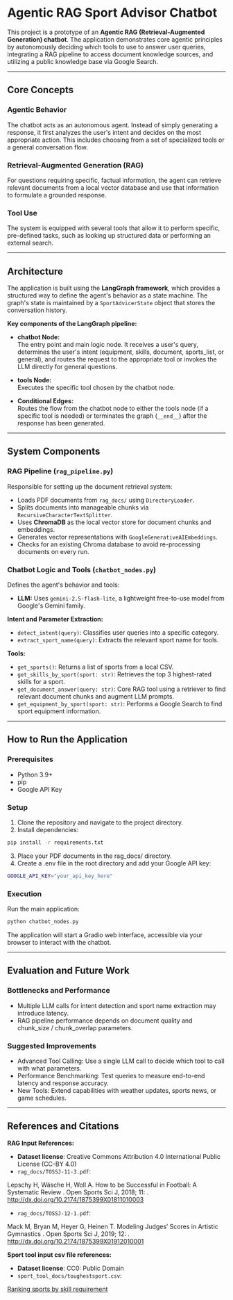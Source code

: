 # Agentic RAG Sport Advisor Chatbot

This project is a prototype of an **Agentic RAG (Retrieval-Augmented Generation) chatbot**. The application demonstrates core agentic principles by autonomously deciding which tools to use to answer user queries, integrating a RAG pipeline to access document knowledge sources, and utilizing a public knowledge base via Google Search.

---

## Core Concepts

### Agentic Behavior
The chatbot acts as an autonomous agent. Instead of simply generating a response, it first analyzes the user's intent and decides on the most appropriate action. This includes choosing from a set of specialized tools or a general conversation flow.

### Retrieval-Augmented Generation (RAG)
For questions requiring specific, factual information, the agent can retrieve relevant documents from a local vector database and use that information to formulate a grounded response.

### Tool Use
The system is equipped with several tools that allow it to perform specific, pre-defined tasks, such as looking up structured data or performing an external search.

---

## Architecture

The application is built using the **LangGraph framework**, which provides a structured way to define the agent's behavior as a state machine. The graph's state is maintained by a `SportAdvicerState` object that stores the conversation history.

**Key components of the LangGraph pipeline:**

- **chatbot Node:**  
  The entry point and main logic node. It receives a user's query, determines the user's intent (equipment, skills, document, sports_list, or general), and routes the request to the appropriate tool or invokes the LLM directly for general questions.

- **tools Node:**  
  Executes the specific tool chosen by the chatbot node.

- **Conditional Edges:**  
  Routes the flow from the chatbot node to either the tools node (if a specific tool is needed) or terminates the graph (`__end__`) after the response has been generated.

---

## System Components

### RAG Pipeline (`rag_pipeline.py`)
Responsible for setting up the document retrieval system:

- Loads PDF documents from `rag_docs/` using `DirectoryLoader`.
- Splits documents into manageable chunks via `RecursiveCharacterTextSplitter`.
- Uses **ChromaDB** as the local vector store for document chunks and embeddings.
- Generates vector representations with `GoogleGenerativeAIEmbeddings`.
- Checks for an existing Chroma database to avoid re-processing documents on every run.

### Chatbot Logic and Tools (`chatbot_nodes.py`)
Defines the agent's behavior and tools:

- **LLM:** Uses `gemini-2.5-flash-lite`, a lightweight free-to-use model from Google's Gemini family.

**Intent and Parameter Extraction:**
- `detect_intent(query)`: Classifies user queries into a specific category.
- `extract_sport_name(query)`: Extracts the relevant sport name for tools.

**Tools:**
- `get_sports()`: Returns a list of sports from a local CSV.
- `get_skills_by_sport(sport: str)`: Retrieves the top 3 highest-rated skills for a sport.
- `get_document_answer(query: str)`: Core RAG tool using a retriever to find relevant document chunks and augment LLM prompts.
- `get_equipment_by_sport(sport: str)`: Performs a Google Search to find sport equipment information.

---

## How to Run the Application

### Prerequisites
- Python 3.9+
- pip
- Google API Key

### Setup
1. Clone the repository and navigate to the project directory.
2. Install dependencies:

```bash
pip install -r requirements.txt
```
3. Place your PDF documents in the rag_docs/ directory.
4. Create a .env file in the root directory and add your Google API key:

```bash
GOOGLE_API_KEY="your_api_key_here"
```
### Execution
Run the main application:
```bash
python chatbot_nodes.py
```
The application will start a Gradio web interface, accessible via your browser to interact with the chatbot.

---

## Evaluation and Future Work

### Bottlenecks and Performance
- Multiple LLM calls for intent detection and sport name extraction may introduce latency.
- RAG pipeline performance depends on document quality and chunk_size / chunk_overlap parameters.

### Suggested Improvements
- Advanced Tool Calling: Use a single LLM call to decide which tool to call with what parameters.
- Performance Benchmarking: Test queries to measure end-to-end latency and response accuracy.
- New Tools: Extend capabilities with weather updates, sports news, or game schedules.

---

## References and Citations

**RAG Input References:**
- **Dataset license**: Creative Commons Attribution 4.0 International Public License (CC-BY 4.0)
- `rag_docs/TOSSJ-11-3.pdf`:
  
Lepschy H, Wäsche H, Woll A. How to be Successful in Football: A Systematic Review . Open Sports Sci J, 2018; 11: . http://dx.doi.org/10.2174/1875399X01811010003

- `rag_docs/TOSSJ-12-1.pdf`:

Mack M, Bryan M, Heyer G, Heinen T. Modeling Judges’ Scores in Artistic Gymnastics . Open Sports Sci J, 2019; 12: . http://dx.doi.org/10.2174/1875399X01912010001

**Sport tool input csv file references:**
- **Dataset license**: CC0: Public Domain
- `sport_tool_docs/toughestsport.csv`:
  
[Ranking sports by skill requirement](https://www.kaggle.com/datasets/jainaru/ranking-sports-by-skill-requirement)
